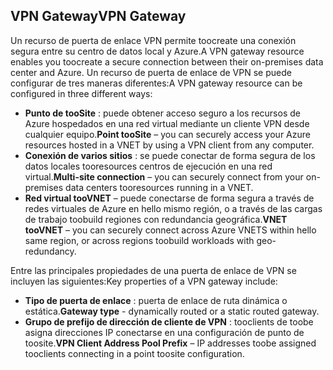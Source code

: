 ## <a name="vpn-gateway"></a><span data-ttu-id="cdd0f-101">VPN Gateway</span><span class="sxs-lookup"><span data-stu-id="cdd0f-101">VPN Gateway</span></span>
<span data-ttu-id="cdd0f-102">Un recurso de puerta de enlace VPN permite toocreate una conexión segura entre su centro de datos local y Azure.</span><span class="sxs-lookup"><span data-stu-id="cdd0f-102">A VPN gateway resource enables you toocreate a secure connection between their on-premises data center and Azure.</span></span> <span data-ttu-id="cdd0f-103">Un recurso de puerta de enlace de VPN se puede configurar de tres maneras diferentes:</span><span class="sxs-lookup"><span data-stu-id="cdd0f-103">A VPN gateway resource can be configured in three different ways:</span></span>

* <span data-ttu-id="cdd0f-104">**Punto de tooSite** : puede obtener acceso seguro a los recursos de Azure hospedados en una red virtual mediante un cliente VPN desde cualquier equipo.</span><span class="sxs-lookup"><span data-stu-id="cdd0f-104">**Point tooSite** – you can securely access your Azure resources hosted in a VNET by using a VPN client from any computer.</span></span> 
* <span data-ttu-id="cdd0f-105">**Conexión de varios sitios** : se puede conectar de forma segura de los datos locales tooresources centros de ejecución en una red virtual.</span><span class="sxs-lookup"><span data-stu-id="cdd0f-105">**Multi-site connection** – you can securely connect from your on-premises data centers tooresources running in a VNET.</span></span> 
* <span data-ttu-id="cdd0f-106">**Red virtual tooVNET** – puede conectarse de forma segura a través de redes virtuales de Azure en hello mismo región, o a través de las cargas de trabajo toobuild regiones con redundancia geográfica.</span><span class="sxs-lookup"><span data-stu-id="cdd0f-106">**VNET tooVNET** – you can securely connect across Azure VNETS within hello same region, or across regions toobuild workloads with geo-redundancy.</span></span>

<span data-ttu-id="cdd0f-107">Entre las principales propiedades de una puerta de enlace de VPN se incluyen las siguientes:</span><span class="sxs-lookup"><span data-stu-id="cdd0f-107">Key properties of a VPN gateway include:</span></span>

* <span data-ttu-id="cdd0f-108">**Tipo de puerta de enlace** : puerta de enlace de ruta dinámica o estática.</span><span class="sxs-lookup"><span data-stu-id="cdd0f-108">**Gateway type** - dynamically routed or a static routed gateway.</span></span> 
* <span data-ttu-id="cdd0f-109">**Grupo de prefijo de dirección de cliente de VPN** : tooclients de toobe asigna direcciones IP conectarse en una configuración de punto de toosite.</span><span class="sxs-lookup"><span data-stu-id="cdd0f-109">**VPN Client Address Pool Prefix** – IP addresses toobe assigned tooclients connecting in a point toosite configuration.</span></span>


